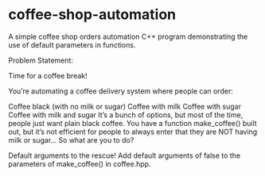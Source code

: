 # coffee-shop-automation
A simple coffee shop orders automation C++ program demonstrating the use of default parameters in functions.

Problem Statement:

Time for a coffee break!

You’re automating a coffee delivery system where people can order:

Coffee black (with no milk or sugar)
Coffee with milk
Coffee with sugar
Coffee with milk and sugar
It’s a bunch of options, but most of the time, people just want plain black coffee. You have a function make_coffee() built out, but it’s not efficient for people to always enter that they are NOT having milk or sugar… So what are you to do?

Default arguments to the rescue! Add default arguments of false to the parameters of make_coffee() in coffee.hpp.

